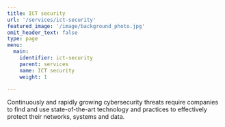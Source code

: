 ```yaml
---
title: ICT security
url: '/services/ict-security'
featured_image: '/image/background_photo.jpg'
omit_header_text: false
type: page
menu:
  main:
    identifier: ict-security
    parent: services
    name: ICT security
    weight: 1

---
```


Continuously and rapidly growing cybersecurity threats require companies to find and use state-of-the-art technology 
and practices to effectively protect their networks, systems and data.
